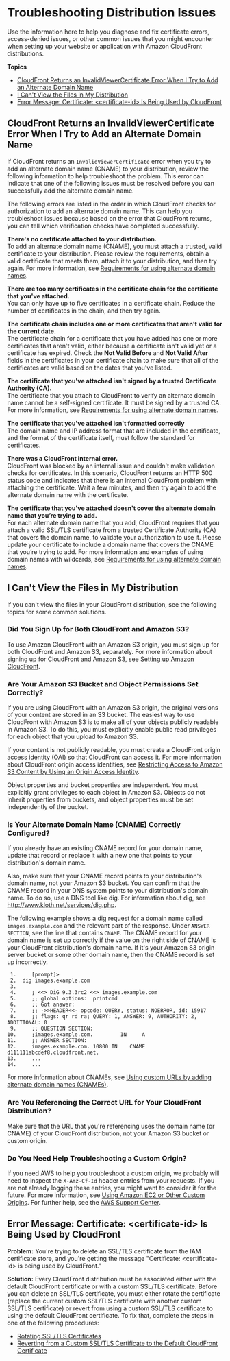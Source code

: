 # Troubleshooting Distribution Issues<a name="troubleshooting-distributions"></a>

Use the information here to help you diagnose and fix certificate errors, access\-denied issues, or other common issues that you might encounter when setting up your website or application with Amazon CloudFront distributions\.

**Topics**
+ [CloudFront Returns an InvalidViewerCertificate Error When I Try to Add an Alternate Domain Name](#troubleshooting-distributions-certificates)
+ [I Can't View the Files in My Distribution](#troubleshooting-web-distribution)
+ [Error Message: Certificate: <certificate\-id> Is Being Used by CloudFront](#troubleshooting-certificate-error)

## CloudFront Returns an InvalidViewerCertificate Error When I Try to Add an Alternate Domain Name<a name="troubleshooting-distributions-certificates"></a>

If CloudFront returns an `InvalidViewerCertificate` error when you try to add an alternate domain name \(CNAME\) to your distribution, review the following information to help troubleshoot the problem\. This error can indicate that one of the following issues must be resolved before you can successfully add the alternate domain name\. 

The following errors are listed in the order in which CloudFront checks for authorization to add an alternate domain name\. This can help you troubleshoot issues because based on the error that CloudFront returns, you can tell which verification checks have completed successfully\.

**There's no certificate attached to your distribution\.**  
To add an alternate domain name \(CNAME\), you must attach a trusted, valid certificate to your distribution\. Please review the requirements, obtain a valid certificate that meets them, attach it to your distribution, and then try again\. For more information, see [Requirements for using alternate domain names](CNAMEs.md#alternate-domain-names-requirements)\.

**There are too many certificates in the certificate chain for the certificate that you've attached\.**  
You can only have up to five certificates in a certificate chain\. Reduce the number of certificates in the chain, and then try again\.

**The certificate chain includes one or more certificates that aren't valid for the current date\.**  
The certificate chain for a certificate that you have added has one or more certificates that aren't valid, either because a certificate isn't valid yet or a certificate has expired\. Check the **Not Valid Before** and **Not Valid After** fields in the certificates in your certificate chain to make sure that all of the certificates are valid based on the dates that you’ve listed\.

**The certificate that you've attached isn't signed by a trusted Certificate Authority \(CA\)\.**  
The certificate that you attach to CloudFront to verify an alternate domain name cannot be a self\-signed certificate\. It must be signed by a trusted CA\. For more information, see [Requirements for using alternate domain names](CNAMEs.md#alternate-domain-names-requirements)\.

**The certificate that you've attached isn't formatted correctly**  
The domain name and IP address format that are included in the certificate, and the format of the certificate itself, must follow the standard for certificates\.

**There was a CloudFront internal error\.**  
CloudFront was blocked by an internal issue and couldn't make validation checks for certificates\. In this scenario, CloudFront returns an HTTP 500 status code and indicates that there is an internal CloudFront problem with attaching the certificate\. Wait a few minutes, and then try again to add the alternate domain name with the certificate\.

**The certificate that you've attached doesn't cover the alternate domain name that you’re trying to add\.**  
For each alternate domain name that you add, CloudFront requires that you attach a valid SSL/TLS certificate from a trusted Certificate Authority \(CA\) that covers the domain name, to validate your authorization to use it\. Please update your certificate to include a domain name that covers the CNAME that you’re trying to add\. For more information and examples of using domain names with wildcards, see [Requirements for using alternate domain names](CNAMEs.md#alternate-domain-names-requirements)\.

## I Can't View the Files in My Distribution<a name="troubleshooting-web-distribution"></a>

If you can't view the files in your CloudFront distribution, see the following topics for some common solutions\.

### Did You Sign Up for Both CloudFront and Amazon S3?<a name="Troubleshooting.SigningUp"></a>

To use Amazon CloudFront with an Amazon S3 origin, you must sign up for both CloudFront and Amazon S3, separately\. For more information about signing up for CloudFront and Amazon S3, see [Setting up Amazon CloudFront](setting-up-cloudfront.md)\.

### Are Your Amazon S3 Bucket and Object Permissions Set Correctly?<a name="Troubleshooting.Permissions"></a>

If you are using CloudFront with an Amazon S3 origin, the original versions of your content are stored in an S3 bucket\. The easiest way to use CloudFront with Amazon S3 is to make all of your objects publicly readable in Amazon S3\. To do this, you must explicitly enable public read privileges for each object that you upload to Amazon S3\.

If your content is not publicly readable, you must create a CloudFront origin access identity \(OAI\) so that CloudFront can access it\. For more information about CloudFront origin access identities, see [Restricting Access to Amazon S3 Content by Using an Origin Access Identity](private-content-restricting-access-to-s3.md)\.

Object properties and bucket properties are independent\. You must explicitly grant privileges to each object in Amazon S3\. Objects do not inherit properties from buckets, and object properties must be set independently of the bucket\.

### Is Your Alternate Domain Name \(CNAME\) Correctly Configured?<a name="Troubleshooting.CNAME"></a>

If you already have an existing CNAME record for your domain name, update that record or replace it with a new one that points to your distribution's domain name\.

Also, make sure that your CNAME record points to your distribution's domain name, not your Amazon S3 bucket\. You can confirm that the CNAME record in your DNS system points to your distribution's domain name\. To do so, use a DNS tool like dig\. For information about dig, see [http://www\.kloth\.net/services/dig\.php](http://www.kloth.net/services/dig.php)\.

The following example shows a dig request for a domain name called `images.example.com` and the relevant part of the response\. Under `ANSWER SECTION`, see the line that contains `CNAME`\. The CNAME record for your domain name is set up correctly if the value on the right side of CNAME is your CloudFront distribution's domain name\. If it's your Amazon S3 origin server bucket or some other domain name, then the CNAME record is set up incorrectly\.

```
 1. 	[prompt]>
 2.  dig images.example.com
 3. 	
 4. 	; <<> DiG 9.3.3rc2 <<> images.example.com
 5. 	;; global options:	printcmd
 6. 	;; Got answer:
 7. 	;; ->>HEADER<<- opcode: QUERY, status: NOERROR, id: 15917
 8. 	;; flags: qr rd ra; QUERY: 1, ANSWER: 9, AUTHORITY: 2, ADDITIONAL: 0
 9. 	;; QUESTION SECTION:
10. 	;images.example.com.		 IN		A
11. 	;; ANSWER SECTION:
12. 	images.example.com. 10800 IN	CNAME	d111111abcdef8.cloudfront.net.
13. 	...
14. 	...
```

For more information about CNAMEs, see [Using custom URLs by adding alternate domain names \(CNAMEs\)](CNAMEs.md)\.

### Are You Referencing the Correct URL for Your CloudFront Distribution?<a name="Troubleshooting.URL"></a>

Make sure that the URL that you're referencing uses the domain name \(or CNAME\) of your CloudFront distribution, not your Amazon S3 bucket or custom origin\. 

### Do You Need Help Troubleshooting a Custom Origin?<a name="Troubleshooting.CustomOrigin"></a>

If you need AWS to help you troubleshoot a custom origin, we probably will need to inspect the `X-Amz-Cf-Id` header entries from your requests\. If you are not already logging these entries, you might want to consider it for the future\. For more information, see [Using Amazon EC2 or Other Custom Origins](DownloadDistS3AndCustomOrigins.md#concept_CustomOrigin)\. For further help, see the [AWS Support Center](https://console.aws.amazon.com/support/home#/)\.

## Error Message: Certificate: <certificate\-id> Is Being Used by CloudFront<a name="troubleshooting-certificate-error"></a>

**Problem:** You're trying to delete an SSL/TLS certificate from the IAM certificate store, and you're getting the message "Certificate: <certificate\-id> is being used by CloudFront\."

**Solution:** Every CloudFront distribution must be associated either with the default CloudFront certificate or with a custom SSL/TLS certificate\. Before you can delete an SSL/TLS certificate, you must either rotate the certificate \(replace the current custom SSL/TLS certificate with another custom SSL/TLS certificate\) or revert from using a custom SSL/TLS certificate to using the default CloudFront certificate\. To fix that, complete the steps in one of the following procedures:
+ [Rotating SSL/TLS Certificates](cnames-and-https-rotate-certificates.md)
+ [Reverting from a Custom SSL/TLS Certificate to the Default CloudFront Certificate](cnames-and-https-revert-to-cf-certificate.md)